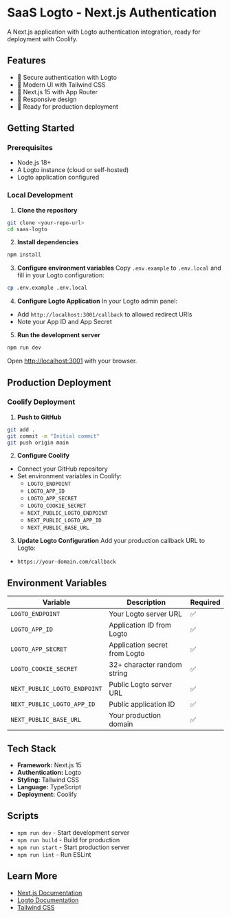 # SaaS Logto - Next.js Authentication

A Next.js application with Logto authentication integration, ready for deployment with Coolify.

## Features

- 🔐 Secure authentication with Logto
- 🎨 Modern UI with Tailwind CSS
- 🚀 Next.js 15 with App Router
- 📱 Responsive design
- 🔧 Ready for production deployment

## Getting Started

### Prerequisites

- Node.js 18+ 
- A Logto instance (cloud or self-hosted)
- Logto application configured

### Local Development

1. **Clone the repository**
```bash
git clone <your-repo-url>
cd saas-logto
```

2. **Install dependencies**
```bash
npm install
```

3. **Configure environment variables**
Copy `.env.example` to `.env.local` and fill in your Logto configuration:
```bash
cp .env.example .env.local
```

4. **Configure Logto Application**
In your Logto admin panel:
- Add `http://localhost:3001/callback` to allowed redirect URIs
- Note your App ID and App Secret

5. **Run the development server**
```bash
npm run dev
```

Open [http://localhost:3001](http://localhost:3001) with your browser.

## Production Deployment

### Coolify Deployment

1. **Push to GitHub**
```bash
git add .
git commit -m "Initial commit"
git push origin main
```

2. **Configure Coolify**
- Connect your GitHub repository
- Set environment variables in Coolify:
  - `LOGTO_ENDPOINT`
  - `LOGTO_APP_ID` 
  - `LOGTO_APP_SECRET`
  - `LOGTO_COOKIE_SECRET`
  - `NEXT_PUBLIC_LOGTO_ENDPOINT`
  - `NEXT_PUBLIC_LOGTO_APP_ID`
  - `NEXT_PUBLIC_BASE_URL`

3. **Update Logto Configuration**
Add your production callback URL to Logto:
- `https://your-domain.com/callback`

## Environment Variables

| Variable | Description | Required |
|----------|-------------|----------|
| `LOGTO_ENDPOINT` | Your Logto server URL | ✅ |
| `LOGTO_APP_ID` | Application ID from Logto | ✅ |
| `LOGTO_APP_SECRET` | Application secret from Logto | ✅ |
| `LOGTO_COOKIE_SECRET` | 32+ character random string | ✅ |
| `NEXT_PUBLIC_LOGTO_ENDPOINT` | Public Logto server URL | ✅ |
| `NEXT_PUBLIC_LOGTO_APP_ID` | Public application ID | ✅ |
| `NEXT_PUBLIC_BASE_URL` | Your production domain | ✅ |

## Tech Stack

- **Framework:** Next.js 15
- **Authentication:** Logto
- **Styling:** Tailwind CSS
- **Language:** TypeScript
- **Deployment:** Coolify

## Scripts

- `npm run dev` - Start development server
- `npm run build` - Build for production
- `npm run start` - Start production server
- `npm run lint` - Run ESLint

## Learn More

- [Next.js Documentation](https://nextjs.org/docs)
- [Logto Documentation](https://docs.logto.io/)
- [Tailwind CSS](https://tailwindcss.com/docs)
